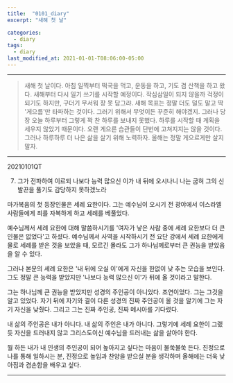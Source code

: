 ```yaml
---
title:  "0101_diary"
excerpt: "새해 첫 날"

categories:
  - diary
tags:
  - diary
last_modified_at: 2021-01-01-T08:06:00-05:00
---
```


- - -
> 새해 첫 날이다. 아침 일찍부터 떡국을 먹고, 운동을 하고, 기도 겸 산책을 하고 왔다. 새해부터 다시 일기 쓰기를 시작할 예정이다. 작심삼일이 되지 않을까 걱정이 되기도 하지만, 구더기 무서워 장 못 담그랴. 새해 목표는 정말 더도 덜도 말고 딱 '게으름'만 타파하는 것이다. 그러기 위해서 무엇이든 꾸준히 해야겠지. 그러나 당장 오늘 하루부터 그렇게 꽉 찬 하루를 보내지 못했다. 하루를 시작할 때 계획을 세우지 않았기 때문이다. 오랜 게으른 습관들이 단번에 고쳐지지는 않을 것이다. 그러나 하루하루 더 나은 삶을 살기 위해 노력하자. 올해는 정말 게으르게만 살지 말자.
- - -
20210101QT

  7. 그가 전파하여 이르되 나보다 능력 많으신 이가 내 뒤에 오시나니 나는 굽혀 그의 신발끈을 풀기도 감당하지 못하겠노라

  마가복음의 첫 등장인물은 세례 요한이다. 그는 예수님이 오시기 전 광야에서 이스라엘 사람들에게 죄를 자복하게 하고 세례를 베풀었다.

  예수님께서 세례 요한에 대해 말씀하시기를 '여자가 낳은 사람 중에 세례 요한보다 더 큰 인물은 없었다'고 하셨다. 예수님께서 사역을 시작하시기 전 요단 강에서 세례 요한에게 물로 세례를 받은 것을 보았을 때, 모르긴 몰라도 그가 하나님께로부터 큰 권능을 받았음을 알 수 있다.

  그러나 본문의 세례 요한은 '내 뒤에 오실 이'에게 자신을 한없이 낮 추는 모습을 보인다. 그도 정말 큰 능력을 받았지만 '나보다 능력 많으신 이'가 뒤에 올 것이라고 말한다. 

  그는 하나님께 큰 권능을 받았지만 성경의 주인공이 아니었다. 조연이었다. 그는 그것을 알고 있었다. 자기 뒤에 자기와 결이 다른 성경의 진짜 주인공이 올 것을 알기에 그는 자기 자신을 낮췄다. 그리고 그는 진짜 주인공, 진짜 메시아를 기다렸다.

  내 삶의 주인공은 내가 아니다. 내 삶의 주인은 내가 아니다. 그렇기에 세례 요한이 그랬듯 자신을 드러내지 않고 그리스도이신 예수님을 드러내는 삶을 살아야 한다. 

  뭘 하든 내가 내 인생의 주인공이 되어 높아지고 싶다는 마음이 불쑥불쑥 든다. 진정으로 나를 통해 일하시는 분, 진정으로 높임과 찬양을 받으실 분을 생각하며 올해에는 더욱 낮아짐과 겸손함을 배우고 싶다.
- - -